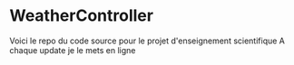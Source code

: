 # WeatherController

Voici le repo du code source pour le projet d'enseignement scientifique
A chaque update je le mets en ligne